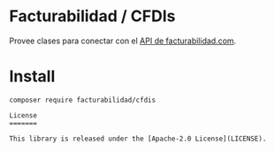 Facturabilidad / CFDIs
========================

Provee clases para conectar con el [API de facturabilidad.com](https://api.facturabilidad.com/?php).

Install
=======
```console
composer require facturabilidad/cfdis

License
=======

This library is released under the [Apache-2.0 License](LICENSE).
